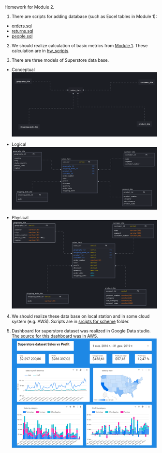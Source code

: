 Homework for Module 2.  

1.  There are scripts for adding database (such as Excel tables in Module 1):
- [orders.sql](https://github.com/andreikrutov/Data_Learn/blob/main/M_201/orders)
- [returns.sql](https://github.com/andreikrutov/Data_Learn/blob/main/M_201/returns)
- [people.sql](https://github.com/andreikrutov/Data_Learn/blob/main/M_201/people)

2.  We should realize calculation of basic metrics from [Module 1](https://github.com/Data-Learn/data-engineering/tree/master/DE-101%20Modules/Module01/DE%20-%20101%20Lab%201.1#%D0%B0%D0%BD%D0%B0%D0%BB%D0%B8%D1%82%D0%B8%D0%BA%D0%B0-%D0%B2-excel).
These calculation are in [hw_scripts](https://github.com/andreikrutov/Data_Learn/blob/main/M_201/hw_scripts).

3.  There are three models of Superstore data base.  
- Conceptual  
![conceptual_model](https://github.com/andreikrutov/Data_Learn/blob/main/M_201/superstore_conceptual.png?raw=true)

- Logical  
![logical_model](/M_201/superstore_logical.png )

- Physical  
![physical_model_2.0](https://github.com/andreikrutov/Data_Learn/blob/main/M_201/superstore_physical.png)

4.  We should realize these data base on local station and in some cloud system (e.g. AWS). Scripts are in [srcipts for scheme](https://github.com/andreikrutov/Data_Learn/tree/main/M_201/scripts%20for%20scheme) folder.

5. Dashboard for superstore dataset was realized in Google Data studio. The source for this dashboard was in AWS.
![dashboard_GDS](https://github.com/andreikrutov/Data_Learn/blob/main/M_201/google_studio_dashboard.png)



